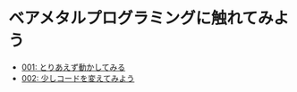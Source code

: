 ベアメタルプログラミングに触れてみよう
=====================================

* [001: とりあえず動かしてみる](001.md)
* [002: 少しコードを変えてみよう](002.md)